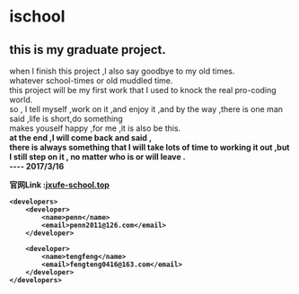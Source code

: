 # ischool
<h2>this is my graduate project.</h2>
      when I finish this project ,I also say goodbye to my old times.<br>
      whatever  school-times or old muddled time.<br>
     this project will be my first work that I used to knock the real pro-coding world.<br>
     so , I tell myself ,work on it ,and enjoy it ,and by the way ,there is one man said ,life is short,do something<br>
     makes youself happy ,for me ,it is also be this.<br>
    <b>at the end ,I will come back and said ,<br>
     there is always something that I will take lots of time to working it out ,but I still step on it , no matter who is or will leave .<br>
                                                                                                                             ----    2017/3/16<br>
                                                                                                                             
                                                                                                                             
                                                                                                                             
                                                                                                                           
                                                                                                                             
                                                                                                                             
                                                                                                                             
   <b>官网Link :<a href="jxufe-school.top">jxufe-school.top</a>

 
    <developers>
        <developer>
            <name>penn</name>
            <email>penn2011@126.com</email>
        </developer>

        <developer>
            <name>tengfeng</name>
            <email>fengteng0416@163.com</email>
        </developer>
    </developers>